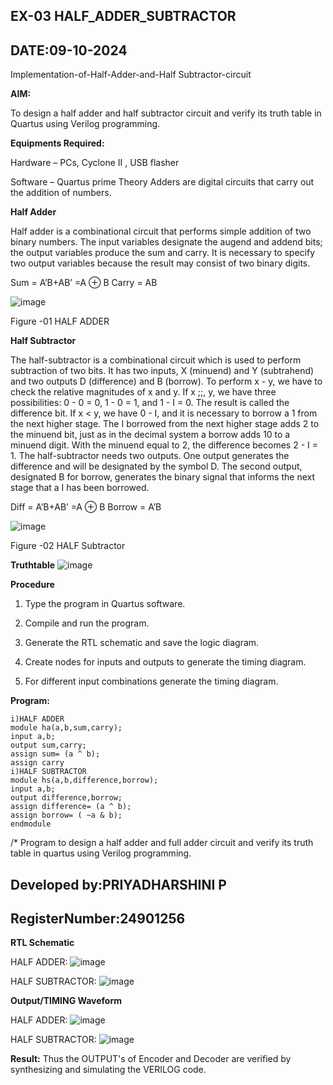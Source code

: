 ## EX-03 HALF_ADDER_SUBTRACTOR
## DATE:09-10-2024
Implementation-of-Half-Adder-and-Half Subtractor-circuit

**AIM:**

To design a half adder and half subtractor circuit and verify its truth table in Quartus using Verilog programming.

**Equipments Required:**

Hardware – PCs, Cyclone II , USB flasher 

Software – Quartus prime Theory Adders are digital circuits that carry out the addition of numbers.

**Half Adder**

Half adder is a combinational circuit that performs simple addition of two binary numbers. The input variables designate the augend and addend bits; the output variables produce the sum and carry. It is necessary to specify two output variables because the result may consist of two binary digits.

Sum = A’B+AB’ =A ⊕ B Carry = AB

![image](https://github.com/naavaneetha/HALF_ADDER_SUBTRACTOR/assets/154305477/bd4a0b2c-cdbc-4184-ab08-81578f121e1f)

Figure -01 HALF ADDER

**Half Subtractor**

The half-subtractor is a combinational circuit which is used to perform subtraction of two bits. It has two inputs, X (minuend) and Y (subtrahend) and two outputs D (difference) and B (borrow). To perform x - y, we have to check the relative magnitudes of x and y. If x ;;, y, we have three possibilities: 0 - 0 = 0, 1 - 0 = 1, and 1 - I = 0. The result is called the difference bit. If x < y, we have 0 - I, and it is necessary to borrow a 1 from the next higher stage. The I borrowed from the next higher stage adds 2 to the minuend bit, just as in the decimal system a borrow adds 10 to a minuend digit. With the minuend equal to 2, the difference becomes 2 - I = 1. The half-subtractor needs two outputs. One output generates the difference and will be designated by the symbol D. The second output, designated B for borrow, generates the binary signal that informs the next stage that a I has been borrowed. 

Diff = A’B+AB’ =A ⊕ B
Borrow = A’B

 ![image](https://github.com/naavaneetha/HALF_ADDER_SUBTRACTOR/assets/154305477/d76b099c-513f-4e7c-843a-e2fd028a531a)

Figure -02 HALF Subtractor

**Truthtable**
![image](https://github.com/user-attachments/assets/b0e13ed2-1f1b-4b46-82ee-ecdd5f99bcaf)

**Procedure**

1.	Type the program in Quartus software.

2.	Compile and run the program.

3.	Generate the RTL schematic and save the logic diagram.

4.	Create nodes for inputs and outputs to generate the timing diagram.

5.	For different input combinations generate the timing diagram.


**Program:**
~~~
i)HALF ADDER
module ha(a,b,sum,carry);
input a,b;
output sum,carry;
assign sum= (a ^ b);
assign carry
i)HALF SUBTRACTOR
module hs(a,b,difference,borrow);
input a,b;
output difference,borrow;
assign difference= (a ^ b);
assign borrow= ( ~a & b);
endmodule
~~~
/* Program to design a half adder and full adder circuit and verify its truth table in quartus using Verilog programming.

## Developed by:PRIYADHARSHINI P
## RegisterNumber:24901256

**RTL Schematic**

HALF ADDER:
![image](https://github.com/user-attachments/assets/919fa1d7-ce17-4e04-b9d5-5d1221a1f06f)

HALF SUBTRACTOR:
![image](https://github.com/user-attachments/assets/1deb8ffb-6f40-4fa8-be6e-6eaf1939297c)

**Output/TIMING Waveform**

HALF ADDER:
![image](https://github.com/user-attachments/assets/e8554643-3e02-43ae-88df-767aacced0f4)

HALF SUBTRACTOR:
![image](https://github.com/user-attachments/assets/0df76d69-7083-4447-a3ce-ee30e6a4dac6)

**Result:**
Thus the OUTPUT's of Encoder and Decoder are verified by synthesizing and simulating the VERILOG code.
